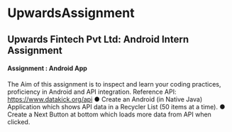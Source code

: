 # UpwardsAssignment
## Upwards Fintech Pvt Ltd: Android Intern Assignment
#### Assignment : Android App
The Aim of this assignment is to inspect and learn your coding practices, proficiency in Android and API integration.
Reference API: https://www.datakick.org/api
● Create an Android (in Native Java) Application which shows API data in a Recycler List
(50 items at a time).
● Create a Next Button at bottom which loads more data from API when clicked.
